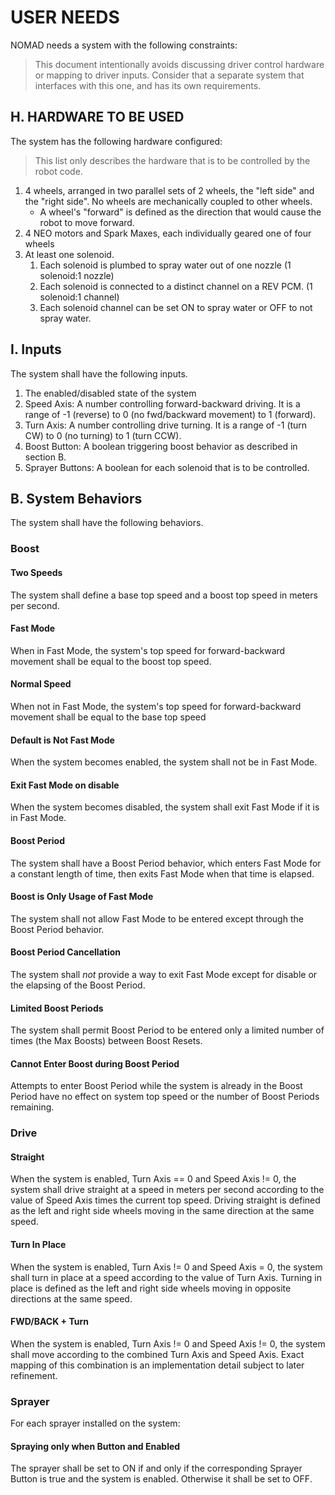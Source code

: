 # USER NEEDS
NOMAD needs a system with the following constraints:

> This document intentionally avoids discussing driver control hardware or mapping to driver inputs.
Consider that a separate system that interfaces with this one, and has its own requirements.

## H. HARDWARE TO BE USED
The system has the following hardware configured:
> This list only describes the hardware that is to be controlled by the robot code.

1. 4 wheels, arranged in two parallel sets of 2 wheels, the "left side" and the "right side". No wheels are mechanically coupled to other wheels.
    - A wheel's "forward" is defined as the direction that would cause the robot to move forward.
1. 4 NEO motors and Spark Maxes, each individually geared one of four wheels
1. At least one solenoid.
    1. Each solenoid is plumbed to spray water out of one nozzle (1 solenoid:1 nozzle)
    2. Each solenoid is connected to a distinct channel on a REV PCM. (1 solenoid:1 channel)
    3. Each solenoid channel can be set ON to spray water or OFF to not spray water.

## I. Inputs

The system shall have the following inputs.
1. The enabled/disabled state of the system
1. Speed Axis: A number controlling forward-backward driving. It is a range of -1 (reverse) to 0 (no fwd/backward movement) to 1 (forward).
1. Turn Axis: A number controlling drive turning. It is a range of -1 (turn CW) to 0 (no turning) to 1 (turn CCW).
1. Boost Button: A boolean triggering boost behavior as described in section B.
1. Sprayer Buttons: A boolean for each solenoid that is to be controlled.

## B. System Behaviors

The system shall have the following behaviors.

### Boost
#### Two Speeds
The system shall define a base top speed and a boost top speed in meters per second. 

#### Fast Mode
When in Fast Mode, the system's top speed for forward-backward movement shall be equal to the boost top speed.

#### Normal Speed
When not in Fast Mode, the system's top speed for forward-backward movement shall be equal to the base top speed

#### Default is Not Fast Mode
When the system becomes enabled, the system shall not be in Fast Mode.

#### Exit Fast Mode on disable
When the system becomes disabled, the system shall exit Fast Mode if it is in Fast Mode.

#### Boost Period
The system shall have a Boost Period behavior, which enters Fast Mode for a constant length of time, then exits Fast Mode when that time is elapsed.

#### Boost is Only Usage of Fast Mode
The system shall not allow Fast Mode to be entered except through the Boost Period behavior.

#### Boost Period Cancellation
The system shall *not* provide a way to exit Fast Mode except for disable or the elapsing of the Boost Period.

#### Limited Boost Periods
The system shall permit Boost Period to be entered only a limited number of times (the Max Boosts) between Boost Resets.

#### Cannot Enter Boost during Boost Period
Attempts to enter Boost Period while the system is already in the Boost Period have no effect on system top speed or the number of Boost Periods remaining.


### Drive
#### Straight
When the system is enabled, Turn Axis == 0 and Speed Axis != 0, the system shall drive straight at a speed in meters per second according to the value of Speed Axis times the current top speed. Driving straight is defined as the left and right side wheels moving in the same direction at the same speed.

#### Turn In Place
When the system is enabled, Turn Axis != 0 and Speed Axis = 0, the system shall turn in place at a speed according to the value of Turn Axis. Turning in place is defined as the left and right side wheels moving in opposite directions at the same speed.

#### FWD/BACK + Turn
When the system is enabled, Turn Axis != 0 and Speed Axis != 0, the system shall move according to the combined Turn Axis and Speed Axis. Exact mapping of this combination is an implementation detail subject to later refinement.

### Sprayer
For each sprayer installed on the system:

#### Spraying only when Button and Enabled
The sprayer shall be set to ON if and only if the corresponding Sprayer Button is true and the system is enabled. Otherwise it shall be set to OFF.



